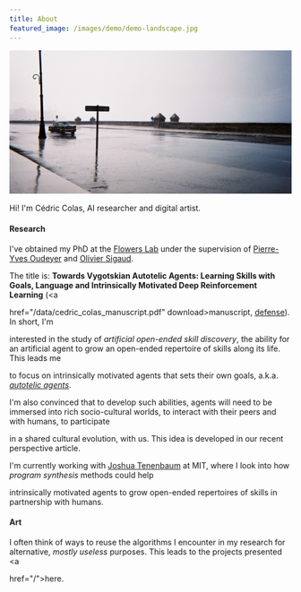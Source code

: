 ```yaml
---
title: About
featured_image: /images/demo/demo-landscape.jpg
---
```


<img class="image" src="/images/general/about_landscape.jpg" alt=""/>

Hi! I'm Cédric Colas, AI researcher and digital artist. 

#### Research

I've obtained my PhD at the [Flowers Lab](https://flowers.inria.fr/) under the supervision of [Pierre-Yves Oudeyer](http://www.pyoudeyer.com/) and [Olivier Sigaud](https://www.isir.upmc.fr/personnel/sigaud/). 

The title is: **Towards Vygotskian Autotelic Agents: Learning Skills with Goals, Language and Intrinsically Motivated Deep Reinforcement Learning** (<a 

href="/data/cedric_colas_manuscript.pdf" download>manuscript</a>, [defense](https://www.youtube.com/watch?v=x4vS557rhAM)). In short, I'm 

interested in the study of _artificial open-ended skill discovery_, the ability for an artificial agent to grow an open-ended repertoire of skills along its life. This leads me 

to focus on intrinsically motivated agents that sets their own goals, a.k.a. [_autotelic agents_](https://arxiv.org/abs/2012.09830). 

I'm also convinced that to develop such abilities, agents will need to be immersed into rich socio-cultural worlds, to interact with their peers and with humans, to participate 

in a shared cultural evolution, with us. This idea is developed in our recent perspective article.

I'm currently working with [Joshua Tenenbaum](https://mitibmwatsonailab.mit.edu/people/joshua-tenenbaum/) at MIT, where I look into how _program synthesis_ methods could help 

intrinsically motivated agents to grow open-ended repertoires of skills in partnership with humans. 

#### Art

I often think of ways to reuse the algorithms I encounter in my research for alternative, _mostly useless_ purposes. This leads to the projects presented <a

href="/">here</a>. 
